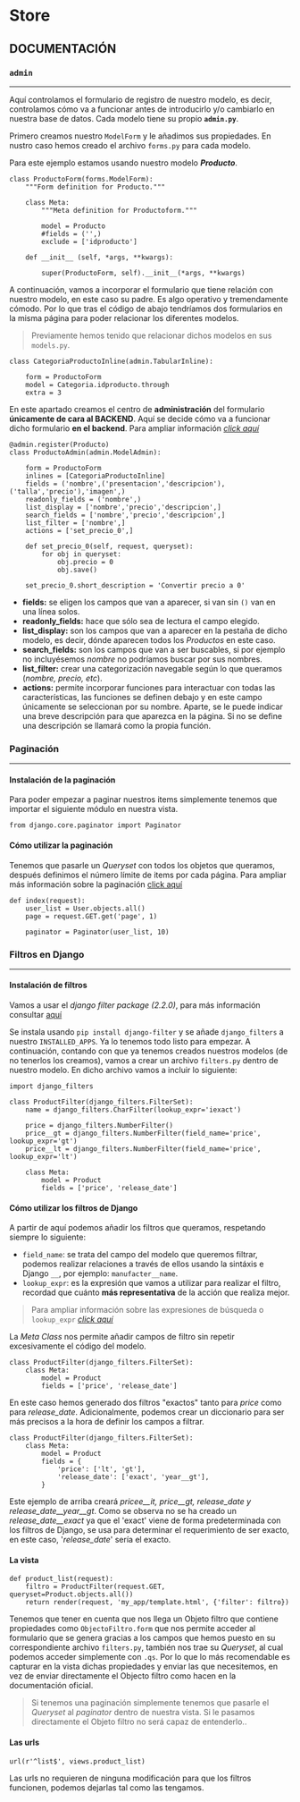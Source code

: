 # Store 

## DOCUMENTACIÓN

### `admin`
---

Aquí controlamos el formulario de registro de nuestro modelo, es decir, controlamos cómo va a funcionar antes de introducirlo y/o cambiarlo en nuestra base de datos. Cada modelo tiene su propio **`admin.py`**. 

Primero creamos nuestro `ModelForm` y le añadimos sus propiedades. En nustro caso hemos creado el archivo `forms.py` para cada modelo. 

Para este ejemplo estamos usando nuestro modelo ***Producto***.

```
class ProductoForm(forms.ModelForm):
    """Form definition for Producto."""

    class Meta:
        """Meta definition for Productoform."""

        model = Producto
        #fields = ('',)
        exclude = ['idproducto']

    def __init__ (self, *args, **kwargs):

        super(ProductoForm, self).__init__(*args, **kwargs)
```
A continuación, vamos a incorporar el formulario que tiene relación con nuestro modelo, en este caso su padre. Es algo operativo y tremendamente cómodo. Por lo que tras el código de abajo tendríamos dos formularios en la misma página para poder relacionar los diferentes modelos. 
>Previamente hemos tenido que relacionar dichos modelos en sus `models.py`.

```
class CategoriaProductoInline(admin.TabularInline):

    form = ProductoForm
    model = Categoria.idproducto.through
    extra = 3
```
En este apartado creamos el centro de **administración** del formulario **únicamente de cara al BACKEND**. Aquí se decide cómo va a funcionar dicho formulario **en el backend**. Para ampliar información *[click aquí](https://docs.djangoproject.com/en/2.2/ref/contrib/admin/)*

```
@admin.register(Producto)
class ProductoAdmin(admin.ModelAdmin):

    form = ProductoForm
    inlines = [CategoriaProductoInline]
    fields = ('nombre',('presentacion','descripcion'), ('talla','precio'),'imagen',)
    readonly_fields = ('nombre',)
    list_display = ['nombre','precio','descripcion',]
    search_fields = ['nombre','precio','descripcion',]
    list_filter = ['nombre',]
    actions = ['set_precio_0',]

    def set_precio_0(self, request, queryset):
        for obj in queryset:
            obj.precio = 0
            obj.save()

    set_precio_0.short_description = 'Convertir precio a 0'
```
- **fields:** se eligen los campos que van a aparecer, si van sin `()` van en una línea solos.
- **readonly_fields:** hace que sólo sea de lectura el campo elegido.
- **list_display:** son los campos que van a aparecer en la pestaña de dicho modelo, es decir, dónde aparecen todos los *Productos* en este caso.
- **search_fields:** son los campos que van a ser buscables, si por ejemplo no incluyésemos *nombre* no podríamos buscar por sus nombres.
- **list_filter:** crear una categorización navegable según lo que queramos (*nombre, precio, etc*).
- **actions:** permite incorporar funciones para interactuar con todas las características, las funciones se definen debajo y en este campo únicamente se seleccionan por su nombre. Aparte, se le puede indicar una breve descripción para que aparezca en la página. Si no se define una descripción se llamará como la propia función.


### Paginación
---

#### Instalación de la paginación

Para poder empezar a paginar nuestros items simplemente tenemos que importar el siguiente módulo en nuestra vista.
```
from django.core.paginator import Paginator
```

#### Cómo utilizar la paginación

Tenemos que pasarle un *Queryset* con todos los objetos que queramos, después definimos el número límite de items por cada página. Para ampliar más información sobre la paginación [click aquí](https://docs.djangoproject.com/en/2.2/topics/pagination/)

```
def index(request):
    user_list = User.objects.all()
    page = request.GET.get('page', 1)

    paginator = Paginator(user_list, 10)
```

### Filtros en Django
---

#### Instalación de filtros

Vamos a usar el *django filter package (2.2.0)*, para más información consultar [aquí](https://django-filter.readthedocs.io/en/latest/guide/usage.html)

Se instala usando `pip install django-filter` y se añade `django_filters` a nuestro `INSTALLED_APPS`. Ya lo tenemos todo listo para empezar. A continuación, contando con que ya tenemos creados nuestros modelos (de no tenerlos los creamos), vamos a crear un archivo `filters.py` dentro de nuestro modelo. En dicho archivo vamos a incluir lo siguiente:

```
import django_filters

class ProductFilter(django_filters.FilterSet):
    name = django_filters.CharFilter(lookup_expr='iexact')

    price = django_filters.NumberFilter()
    price__gt = django_filters.NumberFilter(field_name='price', lookup_expr='gt')
    price__lt = django_filters.NumberFilter(field_name='price', lookup_expr='lt')

    class Meta:
        model = Product
        fields = ['price', 'release_date']
```

#### Cómo utilizar los filtros de Django

A partir de aquí podemos añadir los filtros que queramos, respetando siempre lo siguiente:

- `field_name`: se trata del campo del modelo que queremos filtrar, podemos realizar relaciones a través de ellos usando la sintáxis e Django `__`, por ejemplo: `manufacter__name`.
- `lookup_expr`: es la expresión que vamos a utilizar para realizar el filtro, recordad que cuánto **más representativa** de la acción que realiza mejor. 

>Para ampliar información sobre las expresiones de búsqueda o `lookup_expr` *[click aquí](https://docs.djangoproject.com/en/2.2/ref/models/lookups/#module-django.db.models.lookups)*

La *Meta Class* nos permite añadir campos de filtro sin repetir excesivamente el código del modelo. 

```
class ProductFilter(django_filters.FilterSet):
    class Meta:
        model = Product
        fields = ['price', 'release_date']
```
En este caso hemos generado dos filtros "exactos" tanto para *price* como para *release_date*. Adicionalmente, podemos crear un diccionario para ser más precisos a la hora de definir los campos a filtrar.

```
class ProductFilter(django_filters.FilterSet):
    class Meta:
        model = Product
        fields = {
            'price': ['lt', 'gt'],
            'release_date': ['exact', 'year__gt'],
        }
```
Este ejemplo de arriba creará *pricee__it, price__gt, release_date y release_date__year__gt*. Como se observa no se ha creado un *release_date__exact* ya que el 'exact' viene de forma predeterminada con los filtros de Django, se usa para determinar el requerimiento de ser exacto, en este caso, '*release_date*' sería el exacto.

#### La vista

```
def product_list(request):
    filtro = ProductFilter(request.GET, queryset=Product.objects.all())
    return render(request, 'my_app/template.html', {'filter': filtro})
```
Tenemos que tener en cuenta que nos llega un Objeto filtro que contiene propiedades como `ObjectoFiltro.form` que nos permite acceder al formulario que se genera gracias a los campos que hemos puesto en su correspondiente archivo `filters.py`, también nos trae su *Queryset*, al cual podemos acceder simplemente con `.qs`. Por lo que lo más recomendable es capturar en la vista dichas propiedades y enviar las que necesitemos, en vez de enviar directamente el Objecto filtro como hacen en la documentación oficial.

>Si tenemos una paginación simplemente tenemos que pasarle el *Queryset* al *paginator* dentro de nuestra vista. Si le pasamos directamente el Objeto filtro no será capaz de entenderlo..

#### Las urls

```
url(r'^list$', views.product_list)
```
Las urls no requieren de ninguna modificación para que los filtros funcionen, podemos dejarlas tal como las tengamos.



